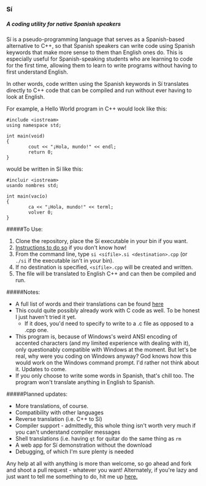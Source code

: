 ### Sí
##### A coding utility for native Spanish speakers

Sí is a pseudo-programming language that serves as a Spanish-based alternative to C++, so that Spanish speakers can write code using Spanish keywords that make more sense to them than English ones do. This is especially useful for Spanish-speaking students who are learning to code for the first time, allowing them to learn to write programs without having to first understand English.

In other words, code written using the Spanish keywords in Sí translates directly to C++ code that can be compiled and run without ever having to look at English.

For example, a Hello World program in C++ would look like this:
```
#include <iostream>
using namespace std;

int main(void)
{
        cout << "¡Hola, mundo!" << endl;
        return 0;
}
```
would be written in Sí like this:
```
#incluir <iostream>
usando nombres std;

int main(vacío)
{
        ca << "¡Hola, mundo!" << terml;
        volver 0;
}
```

#####To Use:

1. Clone the repository, place the Sí executable in your bin if you want.
  1. [Instructions to do so](http://unix.stackexchange.com/questions/162134/how-to-execute-a-bash-script-without-typing) if you don't know how!
2. From the command line, type `si <sífile>.si <destination>.cpp` (or `./si` if
the executable isn't in your bin).
  1. If no destination is specified, `<sífile>.cpp` will be created and written.
3. The file will be translated to English C++ and can then be compiled and run.

#####Notes:

* A full list of words and their translations can be found [here](https://docs.google.com/document/d/1c7vxJ4XN6ZArNbPVxBXsT-MwcSWAqconURG9hyf_63w/edit?usp=sharing)
* This could quite possibly already work with C code as well. To be honest I
just haven't tried it yet.
  * If it does, you'd need to specify to write to a .c file as opposed to a .cpp
  one.
* This program is, because of Windows's weird ANSI encoding of accented characters (and my limited experience with dealing with it), only questionably compatible with Windows at the moment. But let's be real, why were you coding on Windows anyway? God knows how this would work on the Windows command prompt. I'd rather not think about it. Updates to come.
* If you only choose to write some words in Spanish, that's chill too. The program won't translate anything in English to Spanish.

#####Planned updates:

* More translations, of course.
* Compatibility with other languages
* Reverse translation (i.e. C++ to Sí)
* Compiler support - admittedly, this whole thing isn't worth very much if you can't understand compiler messages
* Shell translations (i.e. having `qt` for quitar do the same thing as `rm`
* A web app for Sí demonstration without the download
* Debugging, of which I'm sure plenty is needed

Any help at all with anything is more than welcome, so go ahead and fork and shoot a pull request - whatever you want!
Alternately, if you're lazy and just want to tell me something to do, hit me up [here.](http://goo.gl/forms/KPEAhqB33H3q5IcF2)

